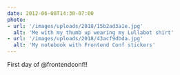 ```yaml
---
date: 2012-06-08T14:30-07:00
photo:
- url: '/images/uploads/2018/15b2ad3a1e.jpg'
  alt: 'Me with my thumb up wearing my Lullabot shirt'
- url: '/images/uploads/2018/43acf9dbda.jpg'
  alt: 'My notebook with Frontend Conf stickers'
---
```

First day of @frontendconf!!
